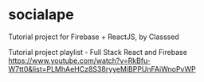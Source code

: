 # socialape
Tutorial project for Firebase + ReactJS, by Classsed

Tutorial project playlist - Full Stack React and Firebase
https://www.youtube.com/watch?v=RkBfu-W7tt0&list=PLMhAeHCz8S38ryyeMiBPPUnFAiWnoPvWP
